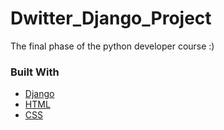 # Dwitter_Django_Project
The final phase of the python developer course :) 

### Built With

* [Django](https://www.djangoproject.com/)
* [HTML]()
* [CSS]()
